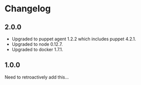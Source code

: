 # Changelog

## 2.0.0

- Upgraded to puppet agent 1.2.2 which includes puppet 4.2.1.
- Upgraded to node 0.12.7.
- Upgraded to docker 1.7.1.

## 1.0.0

Need to retroactively add this...